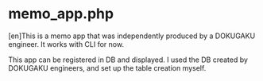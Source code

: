 # memo_app.php

[en]This is a memo app that was independently produced by a DOKUGAKU engineer.
It works with CLI for now.

This app can be registered in DB and displayed.
I used the DB created by DOKUGAKU engineers, and set up the table creation myself.
